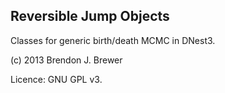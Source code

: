 Reversible Jump Objects
-----------------------

Classes for generic birth/death MCMC in DNest3.

(c) 2013 Brendon J. Brewer

Licence: GNU GPL v3.
